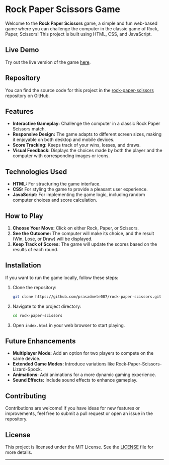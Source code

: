 # Rock Paper Scissors Game

Welcome to the **Rock Paper Scissors** game, a simple and fun web-based game where you can challenge the computer in the classic game of Rock, Paper, Scissors! This project is built using HTML, CSS, and JavaScript.

## Live Demo

Try out the live version of the game [here](https://prasadmete007.github.io/rock-paper-scissors/).

## Repository

You can find the source code for this project in the [rock-paper-scissors](https://github.com/prasadmete007/rock-paper-scissors) repository on GitHub.

## Features

- **Interactive Gameplay:** Challenge the computer in a classic Rock Paper Scissors match.
- **Responsive Design:** The game adapts to different screen sizes, making it enjoyable on both desktop and mobile devices.
- **Score Tracking:** Keeps track of your wins, losses, and draws.
- **Visual Feedback:** Displays the choices made by both the player and the computer with corresponding images or icons.

## Technologies Used

- **HTML:** For structuring the game interface.
- **CSS:** For styling the game to provide a pleasant user experience.
- **JavaScript:** For implementing the game logic, including random computer choices and score calculation.

## How to Play

1. **Choose Your Move:** Click on either Rock, Paper, or Scissors.
2. **See the Outcome:** The computer will make its choice, and the result (Win, Lose, or Draw) will be displayed.
3. **Keep Track of Scores:** The game will update the scores based on the results of each round.

## Installation

If you want to run the game locally, follow these steps:

1. Clone the repository:
   ```bash
   git clone https://github.com/prasadmete007/rock-paper-scissors.git
   ```
2. Navigate to the project directory:
   ```bash
   cd rock-paper-scissors
   ```
3. Open `index.html` in your web browser to start playing.

## Future Enhancements

- **Multiplayer Mode:** Add an option for two players to compete on the same device.
- **Extended Game Modes:** Introduce variations like Rock-Paper-Scissors-Lizard-Spock.
- **Animations:** Add animations for a more dynamic gaming experience.
- **Sound Effects:** Include sound effects to enhance gameplay.

## Contributing

Contributions are welcome! If you have ideas for new features or improvements, feel free to submit a pull request or open an issue in the repository.

## License

This project is licensed under the MIT License. See the [LICENSE](LICENSE) file for more details.

---

